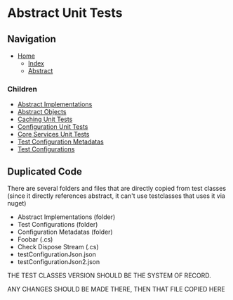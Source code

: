 # Abstract Unit Tests

## Navigation

* [Home](/README.md)
	* [Index](/docs/Index.md)
	* [Abstract](/src/Abstract/README.md)

### Children

* [Abstract Implementations](/src/AbstractUnitTests/AbstractImplementations/README.md)
* [Abstract Objects](/src/AbstractUnitTests/AbstractObjects/README.md)
* [Caching Unit Tests](/src/AbstractUnitTests/Caching/README.md)
* [Configuration Unit Tests](/src/AbstractUnitTests/Configuration/README.md)
* [Core Services Unit Tests](/src/AbstractUnitTests/CoreServices/README.md)
* [Test Configuration Metadatas](/src/AbstractUnitTests/TestConfigurationMetadatas/README.md)
* [Test Configurations](/src/AbstractUnitTests/TestConfigurations/README.md)

## Duplicated Code

There are several folders and files that are directly copied from test classes (since it directly references abstract, it can't use testclasses that uses it via nuget)

* Abstract Implementations (folder)
* Test Configurations (folder)
* Configuration Metadatas (folder)
* Foobar (.cs)
* Check Dispose Stream (.cs)
* testConfigurationJson.json
* testConfigurationJson2.json

THE TEST CLASSES VERSION SHOULD BE THE SYSTEM OF RECORD.

ANY CHANGES SHOULD BE MADE THERE, THEN THAT FILE COPIED HERE